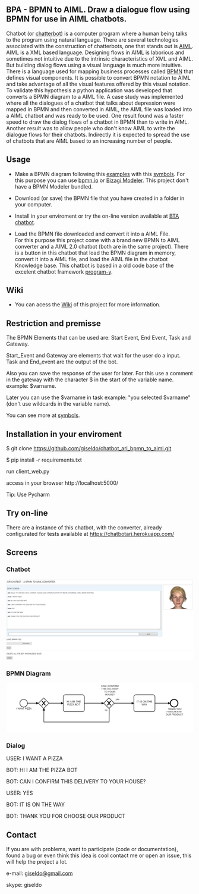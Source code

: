 ## BPA - **BPMN** to **AIML**. Draw a dialogue flow using BPMN for use in AIML chatbots.

Chatbot (or [chatterbot](http://www.simonlaven.com/)) is a computer program where a human being talks to the program using natural language. 
There are several technologies associated with the construction of chatterbots, one that stands out is [AIML](http://www.aiml.foundation/). AIML is a XML based language.
Designing flows in AIML is laborious and sometimes not intuitive due to the intrinsic characteristics of XML and AIML.
But building dialog flows using a visual language is much more intuitive.
There is a language used for mapping business processes called [BPMN](http://www.bpmn.org/) that defines visual components.
It is possible to convert BPMN notation to AIML and take advantage of all the visual features offered by this visual notation.
To validate this hypothesis a python application was developed that converts a BPMN diagram to a AIML file.
A case study was implemented where all the dialogues of a chatbot that talks about depression were mapped in BPMN and then converted in AIML, the AIML file was loaded into a AIML chatbot and was ready to be used.
One result found was a faster speed to draw the dialog flows of a chatbot in BPMN than to write in AIML.
Another result was to allow people who don't know AIML to write the dialogue flows for their chatbots.
Indirectly it is expected to spread the use of chatbots that are AIML based to an increasing number of people.

## Usage

- Make a BPMN diagram following this [examples](https://github.com/giseldo/chatbot_BTA_BPMN_to_AIML/wiki/Examples) with this [symbols](https://github.com/giseldo/chatbot_BTA_BPMN_to_AIML/wiki/Examples). 
For this purpose you can use [bpmn.io](http://bpmn.io) or [Bizagi Modeler](https://www.bizagi.com/pt). This project don't have a BPMN Modeler bundled.

- Download (or save) the BPMN file that you have created in a folder in your computer.

- Install in your enviroment or try the on-line version available at [BTA chatbot](https://chatbotari.herokuapp.com/).

- Load the BPMN file downloaded and convert it into a AIML File.  
For this purpose this project come with a brand new BPMN to AIML converter and a AIML 2.0 chatbot (both are in the same project). 
There is a button in this chatbot that load the BPMN diagram in memory, convert it into a AIML file, and load the AIML file in the chatbot Knowledge base. 
This chatbot is based in a old code base of the excelent chatbot framework [program-y](https://github.com/keiffster/program-y). 

## Wiki

- You can acess the [Wiki](https://github.com/giseldo/chatbot_ari_bpmn_to_aiml/wiki) of this project for more information.

## Restriction and premisse

The BPMN Elements that can be used are: Start Event, End Event, Task and Gateway.

Start_Event and Gateway are elements that wait for the user do a input. Task and End_event are the output of the bot.

Also you can save the response of the user for later. For this use a comment in the gateway with the character $ in the start of the variable name. example: $varname. 

Later you can use the $varname in task example: "you selected $varname" (don't use wildcards in the variable name).

You can see more at [symbols](https://github.com/giseldo/chatbot_BTA_BPMN_to_AIML/wiki/Examples). 

## Installation in your enviroment
$ git clone https://github.com/giseldo/chatbot_ari_bpmn_to_aiml.git 

$ pip install -r requirements.txt

run client_web.py 

access in your browser http://localhost:5000/

Tip: Use Pycharm

## Try on-line

There are a instance of this chatbot, with the converter, already configurated for tests available at https://chatbotari.herokuapp.com/


## Screens


### Chatbot 

![chatbot screen](./images/screen_chatbot.png)

### BPMN Diagram

![BPMN DIAGRAM](./images/first.png)

### Dialog

USER: I WANT A PIZZA

BOT: HI I AM THE PIZZA BOT

BOT: CAN I CONFIRM THIS DELIVERY TO YOUR HOUSE?

USER: YES

BOT: IT IS ON THE WAY

BOT: THANK YOU FOR CHOOSE OUR PRODUCT

## Contact

If you are with problems, want to participate (code or documentation), found a bug or even think this idea is cool contact me or open an issue, this will help the project a lot.
 
e-mail: giseldo@gmail.com

skype: giseldo
 


 
 

